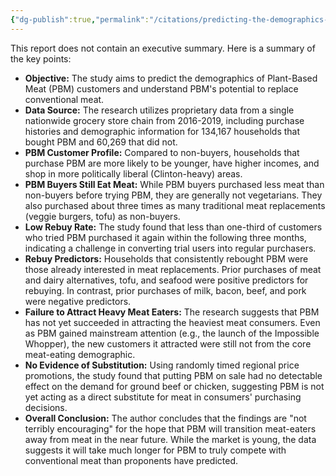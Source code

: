 ```yaml
---
{"dg-publish":true,"permalink":"/citations/predicting-the-demographics-of-plant-based-meat-customers/","created":"2025-10-23T17:42:45.175+01:00","updated":"2025-10-23T17:42:45.176+01:00"}
---
```



This report does not contain an executive summary. Here is a summary of the key points:

*   **Objective:** The study aims to predict the demographics of Plant-Based Meat (PBM) customers and understand PBM's potential to replace conventional meat.
*   **Data Source:** The research utilizes proprietary data from a single nationwide grocery store chain from 2016-2019, including purchase histories and demographic information for 134,167 households that bought PBM and 60,269 that did not.
*   **PBM Customer Profile:** Compared to non-buyers, households that purchase PBM are more likely to be younger, have higher incomes, and shop in more politically liberal (Clinton-heavy) areas.
*   **PBM Buyers Still Eat Meat:** While PBM buyers purchased less meat than non-buyers before trying PBM, they are generally not vegetarians. They also purchased about three times as many traditional meat replacements (veggie burgers, tofu) as non-buyers.
*   **Low Rebuy Rate:** The study found that less than one-third of customers who tried PBM purchased it again within the following three months, indicating a challenge in converting trial users into regular purchasers.
*   **Rebuy Predictors:** Households that consistently rebought PBM were those already interested in meat replacements. Prior purchases of meat and dairy alternatives, tofu, and seafood were positive predictors for rebuying. In contrast, prior purchases of milk, bacon, beef, and pork were negative predictors.
*   **Failure to Attract Heavy Meat Eaters:** The research suggests that PBM has not yet succeeded in attracting the heaviest meat consumers. Even as PBM gained mainstream attention (e.g., the launch of the Impossible Whopper), the new customers it attracted were still not from the core meat-eating demographic.
*   **No Evidence of Substitution:** Using randomly timed regional price promotions, the study found that putting PBM on sale had no detectable effect on the demand for ground beef or chicken, suggesting PBM is not yet acting as a direct substitute for meat in consumers' purchasing decisions.
*   **Overall Conclusion:** The author concludes that the findings are "not terribly encouraging" for the hope that PBM will transition meat-eaters away from meat in the near future. While the market is young, the data suggests it will take much longer for PBM to truly compete with conventional meat than proponents have predicted.
